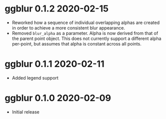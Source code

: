
# ggblur 0.1.2  2020-02-15

* Reworked how a sequence of individual overlapping alphas are created in order
  to achieve a more consistent blur appearance.
* Removed `blur_alpha` as a parameter. Alpha is now derived from that of the 
  parent point object. This does not currently support a different alpha per-point,
  but assumes that alpha is constant across all points.

# ggblur 0.1.1  2020-02-11

* Added legend support

# ggblur 0.1.0  2020-02-09

* Initial release
